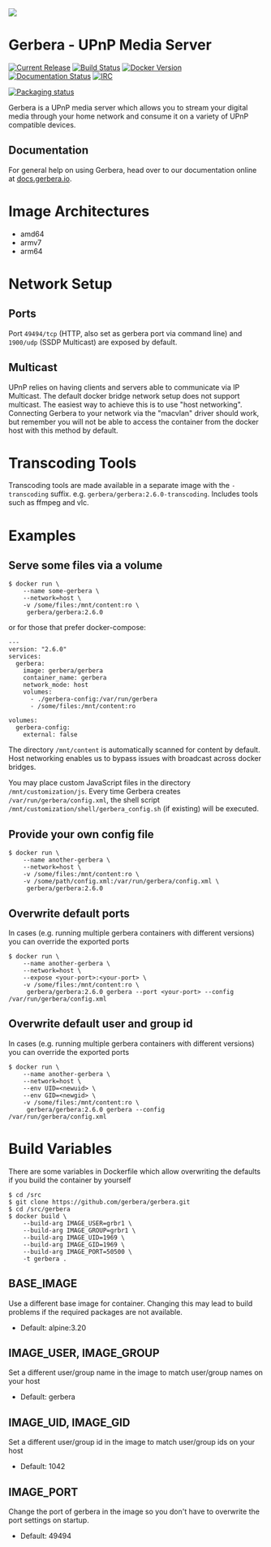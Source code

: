 <img src="https://github.com/gerbera/gerbera/blob/master/artwork/logo-horiz.png?raw=true" />

# Gerbera - UPnP Media Server

[![Current Release](https://img.shields.io/github/release/gerbera/gerbera.svg?style=for-the-badge)](https://github.com/gerbera/gerbera/releases/latest) [![Build Status](https://img.shields.io/github/actions/workflow/status/gerbera/gerbera/ci.yml?style=for-the-badge&branch=master)](https://github.com/gerbera/gerbera/actions?query=workflow%3A%22CI+validation%22+branch%3Amaster) [![Docker Version](https://img.shields.io/docker/v/gerbera/gerbera?color=teal&label=docker&logoColor=white&sort=semver&style=for-the-badge)](https://hub.docker.com/r/gerbera/gerbera/tags?name=2.) [![Documentation Status](https://img.shields.io/readthedocs/gerbera?style=for-the-badge)](http://docs.gerbera.io/en/stable/?badge=stable) [![IRC](https://img.shields.io/badge/IRC-on%20freenode-orange.svg?style=for-the-badge)](https://webchat.freenode.net/?channels=#gerbera)

[![Packaging status](https://repology.org/badge/tiny-repos/gerbera.svg?header=PACKAGES&style=for-the-badge)](https://repology.org/metapackage/gerbera/versions)

Gerbera is a UPnP media server which allows you to stream your digital media through your home network and consume it on a variety of UPnP compatible devices.

## Documentation
For general help on using Gerbera, head over to our documentation online at [docs.gerbera.io](https://docs.gerbera.io).

# Image Architectures
- amd64
- armv7
- arm64

# Network Setup

## Ports
Port `49494/tcp` (HTTP, also set as gerbera port via command line) and `1900/udp` (SSDP Multicast) are exposed by default.

## Multicast
UPnP relies on having clients and servers able to communicate via IP Multicast.
The default docker bridge network setup does not support multicast. The easiest way to achieve this is to use
"host networking".
Connecting Gerbera to your network via the "macvlan" driver should work, but remember you will not be
able to access the container from the docker host with this method by default.

# Transcoding Tools
Transcoding tools are made available in a separate image with the `-transcoding` suffix.
e.g. `gerbera/gerbera:2.6.0-transcoding`. Includes tools such as ffmpeg and vlc.

# Examples

## Serve some files via a volume
```console
$ docker run \
    --name some-gerbera \
    --network=host \
    -v /some/files:/mnt/content:ro \
     gerbera/gerbera:2.6.0
```

or for those that prefer docker-compose:

```console
---
version: "2.6.0"
services:
  gerbera:
    image: gerbera/gerbera
    container_name: gerbera
    network_mode: host
    volumes:
      - ./gerbera-config:/var/run/gerbera
      - /some/files:/mnt/content:ro

volumes:
  gerbera-config:
    external: false
```

The directory `/mnt/content` is automatically scanned for content by default.
Host networking enables us to bypass issues with broadcast across docker bridges.

You may place custom JavaScript files in the directory `/mnt/customization/js`.
Every time Gerbera creates `/var/run/gerbera/config.xml`, the shell script
`/mnt/customization/shell/gerbera_config.sh` (if existing) will be executed.

## Provide your own config file
```console
$ docker run \
    --name another-gerbera \
    --network=host \
    -v /some/files:/mnt/content:ro \
    -v /some/path/config.xml:/var/run/gerbera/config.xml \
     gerbera/gerbera:2.6.0
```

## Overwrite default ports

In cases (e.g. running multiple gerbera containers with different versions) you can override the exported ports

```console
$ docker run \
    --name another-gerbera \
    --network=host \
    --expose <your-port>:<your-port> \
    -v /some/files:/mnt/content:ro \
     gerbera/gerbera:2.6.0 gerbera --port <your-port> --config /var/run/gerbera/config.xml
```

## Overwrite default user and group id

In cases (e.g. running multiple gerbera containers with different versions) you can override the exported ports

```console
$ docker run \
    --name another-gerbera \
    --network=host \
    --env UID=<newuid> \
    --env GID=<newgid> \
    -v /some/files:/mnt/content:ro \
     gerbera/gerbera:2.6.0 gerbera --config /var/run/gerbera/config.xml
```

# Build Variables

There are some variables in Dockerfile which allow overwriting the defaults if you build the container by yourself

```console
$ cd /src
$ git clone https://github.com/gerbera/gerbera.git
$ cd /src/gerbera
$ docker build \
    --build-arg IMAGE_USER=grbr1 \
    --build-arg IMAGE_GROUP=grbr1 \
    --build-arg IMAGE_UID=1969 \
    --build-arg IMAGE_GID=1969 \
    --build-arg IMAGE_PORT=50500 \
    -t gerbera .
```

## BASE_IMAGE

Use a different base image for container. Changing this may lead to build problems if the required packages are not available.

- Default: alpine:3.20

## IMAGE_USER, IMAGE_GROUP

Set a different user/group name in the image to match user/group names on your host

- Default: gerbera

## IMAGE_UID, IMAGE_GID

Set a different user/group id in the image to match user/group ids on your host

- Default: 1042

## IMAGE_PORT

Change the port of gerbera in the image so you don't have to overwrite the port settings on startup.

- Default: 49494
